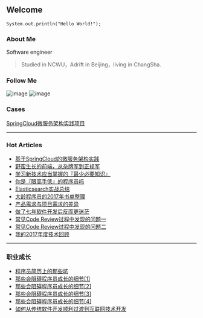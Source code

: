## Welcome

```
System.out.println("Hello World!");
```
### About Me 

Software engineer

> Studied in NCWU，Adrift in Beijing，living in ChangSha.


### Follow Me

![image](https://github.com/backkoms/backkoms.github.io/blob/master/qrcode_for_gh_28fb95c9c24c_258.jpg?raw=true)
![image](https://github.com/backkoms/backkoms.github.io/blob/master/WechatIMG301.jpeg)
### Cases
[SpringCloud微服务架构实践项目](https://github.com/backkoms/simplemall)

---

### Hot Articles
- [基于SpringCloud的微服务架构实践](https://mp.weixin.qq.com/s?__biz=MzIwMjE3MDIwMA==&mid=2247484193&idx=1&sn=287499f10171b28bad78a3c0004a16f7&chksm=96e38916a19400001d669802664e152e77ca32f6b3cbb81d3379ccd105b6ee9ee54e9e538a2a&mpshare=1&scene=1&srcid=0107wZJB6MWCUytWvKM9xQLg&key=34c03f6966d0ec717138c7cb2045c379f84a6c3ca67abae225429d369aec1f1564cb3d19ae7f19a0901b421edf306fc244f6f6056ca2d17b893b532aa138ee4a4ffe2938770531b461e7fe375af9cf96&ascene=0&uin=MTUxNjExMDE2MA%3D%3D&devicetype=iMac+MacBookAir6%2C2+OSX+OSX+10.12.1+build(16B2659)&version=11000006&lang=zh_CN&pass_ticket=0kt3WVyTmhoBfoFb69%2FIwlGheV%2Fngy29YMfgyAOPNUvdus2EzEXc7yfzWh%2BLCcyn)
- [野蛮生长的前端，从杂牌军到正规军](https://mp.weixin.qq.com/s?__biz=MzIwMjE3MDIwMA==&mid=2247484355&idx=1&sn=10f800a64b1c9457d71048938ed38660&chksm=96e389f4a19400e2267bf81fdf8b77858eb2e5465de92bc200079eff6c1b4808fdadb276dfd5&mpshare=1&scene=1&srcid=0107MIyOFZmGg9oMohVsxZDX&key=b3a4ff3742cb6ec0355af9098ef73a5358e01a06e2d2ebefaa4b9926d35210673d8e40b35f399c654517d385208f46c7c2070a7bb6175b4d620a691116031df21984b611f8291599f5043ffdb7a7ee80&ascene=0&uin=MTUxNjExMDE2MA%3D%3D&devicetype=iMac+MacBookAir6%2C2+OSX+OSX+10.12.1+build(16B2659)&version=11000006&lang=zh_CN&pass_ticket=0kt3WVyTmhoBfoFb69%2FIwlGheV%2Fngy29YMfgyAOPNUvdus2EzEXc7yfzWh%2BLCcyn)
- [学习新技术应当掌握的『最少必要知识』](https://mp.weixin.qq.com/s?__biz=MzIwMjE3MDIwMA==&mid=2247484400&idx=1&sn=ac6ed642f377c83a03dfb8a1f60c7c82&chksm=96e389c7a19400d19832a76ad035686b47c688452679267c11083ff9c4273e1ba57a95e4a257&mpshare=1&scene=1&srcid=0107PnpwbcmvfzJDedhLMn5d&key=428377c831859f7c0233714cff80598dc5ad3f51d21c8bae251163a961f0594f13e47535801e0f7b81f6bd59d42db02a4630a5ffb59a1f0cee141619ce52c30fd7b085bf7f72ff6073f81669adf8f860&ascene=0&uin=MTUxNjExMDE2MA%3D%3D&devicetype=iMac+MacBookAir6%2C2+OSX+OSX+10.12.1+build(16B2659)&version=11000006&lang=zh_CN&pass_ticket=0kt3WVyTmhoBfoFb69%2FIwlGheV%2Fngy29YMfgyAOPNUvdus2EzEXc7yfzWh%2BLCcyn)
- [你是『眼高手低』的程序员吗](https://mp.weixin.qq.com/s?__biz=MzIwMjE3MDIwMA==&mid=2247484417&idx=1&sn=d3ab21acf4045faf6c09b7410c6dbe63&chksm=96e38e36a1940720d4706a62c46c8ca76fbb9c27d1ef917f6ff6cdc6e1ca94b614468f63c420&mpshare=1&scene=1&srcid=0107sIkdPDH4tEpQ7k3pD8Sm&key=b3a4ff3742cb6ec02975dea3de9538f7b0793fa5813bde1709aa3202aec65d708893b1799b83f517ab59e0fdb2c75cd80c2cbf0c4583aa159d712329cba3e08f2d5df7acba562d2d980b4df466805fae&ascene=0&uin=MTUxNjExMDE2MA%3D%3D&devicetype=iMac+MacBookAir6%2C2+OSX+OSX+10.12.1+build(16B2659)&version=11000006&lang=zh_CN&pass_ticket=0kt3WVyTmhoBfoFb69%2FIwlGheV%2Fngy29YMfgyAOPNUvdus2EzEXc7yfzWh%2BLCcyn)
- [Elasticsearch实战总结](https://mp.weixin.qq.com/s?__biz=MzIwMjE3MDIwMA==&mid=2247484423&idx=1&sn=3b878fda54fd520e99bb09bdeb6f08a3&chksm=96e38e30a19407261dd2c49b9e1ea73342d6aadef71035de05a7ff2a35bb151b3211bb11f2ce&mpshare=1&scene=1&srcid=01078HQUnXZzuWOFExCVtW95&key=34c03f6966d0ec71d6da2f6979976ae2f505d478eeba659442c8025fd7826479876856f104756d4123c79a5f0d77d20b8f8405fe3d1d2a76fe1ee5e377cf35097b5e30e3c501c0bbde0bc4262642eeab&ascene=0&uin=MTUxNjExMDE2MA%3D%3D&devicetype=iMac+MacBookAir6%2C2+OSX+OSX+10.12.1+build(16B2659)&version=11000006&lang=zh_CN&pass_ticket=0kt3WVyTmhoBfoFb69%2FIwlGheV%2Fngy29YMfgyAOPNUvdus2EzEXc7yfzWh%2BLCcyn)
- [大龄程序员的2017年书单整理](https://mp.weixin.qq.com/s?__biz=MzIwMjE3MDIwMA==&mid=2247484420&idx=1&sn=631187ae0191e7e58f41e6f5ab02025c&chksm=96e38e33a194072509c80fe9e9821d5dc6d3f698a9cf712b86e5014321c567be595704e75223&mpshare=1&scene=1&srcid=01072pC5y8aD2EevJlr5GRMa&key=428377c831859f7c95abb3dfb9a3511cc9caa16abb9bbdab1e63af88a5af8c85fe58a11cb210067817e1bef7d89607db112d4e63ddf62d91d41b1e8b317d9e8352f0d273a3d9e33ceb8d198bdef2d4e0&ascene=0&uin=MTUxNjExMDE2MA%3D%3D&devicetype=iMac+MacBookAir6%2C2+OSX+OSX+10.12.1+build(16B2659)&version=11000006&lang=zh_CN&pass_ticket=0kt3WVyTmhoBfoFb69%2FIwlGheV%2Fngy29YMfgyAOPNUvdus2EzEXc7yfzWh%2BLCcyn)
- [产品需求与项目需求的差异](https://mp.weixin.qq.com/s?__biz=MzIwMjE3MDIwMA==&mid=2247484453&idx=1&sn=266847bf1521e9052a3d9f4afe66c90d&chksm=96e38e12a1940704b6f7be6a14821c641441f99493f6dc36fe919c34026e42d84196966b9609#rd)
- [做了七年软件开发后反而更迷茫](https://mp.weixin.qq.com/s/z_dq_vpOpL3CaE3M6etCJA)
- [常见Code Review过程中发现的问题一](https://mp.weixin.qq.com/s/YZroEwfQbIdno2eVZgzf5A)
- [常见Code Review过程中发现的问题二](https://mp.weixin.qq.com/s/G9W4ayi8JpnJS6YeCnq3fw)
- [我的2017年度技术回顾](https://mp.weixin.qq.com/s/2ej9tnGo-2RvGDJ6lk4scA)

---

### 职业成长
- [程序员简历上的那些坑](https://mp.weixin.qq.com/s?__biz=MzIwMjE3MDIwMA==&mid=2247484489&idx=1&sn=941e5c66f2b53cd2e01074f5cf6086ab&chksm=96e38e7ea1940768addca9a97439c0ffed7613203ff130b294608819e49469e1a8485c21df5f#rd)
- [那些会阻碍程序员成长的细节[1]](https://mp.weixin.qq.com/s/URvpwQE2sK_UDrfHtvWC8A)
- [那些会阻碍程序员成长的细节[2]](https://mp.weixin.qq.com/s/1NPaMmEVYYBaKrbbAih0RQ)
- [那些会阻碍程序员成长的细节[3]](https://mp.weixin.qq.com/s/4jj26NPCIVfMsAY_M7WH_A)
- [那些会阻碍程序员成长的细节[4]](https://mp.weixin.qq.com/s?__biz=MzIwMjE3MDIwMA==&mid=2247484580&idx=1&sn=f5d109d80860c026593a94f35370aee4&chksm=96e38e93a1940785a52f88e025bc4723e5705d90e3dcf6b4f30a5f4034a88272cfb292bd6977#rd)
- [如何从传统软件开发顺利过渡到互联网技术开发](https://mp.weixin.qq.com/s/cYOCjiGH60ZwtmfBA8qgSA)
